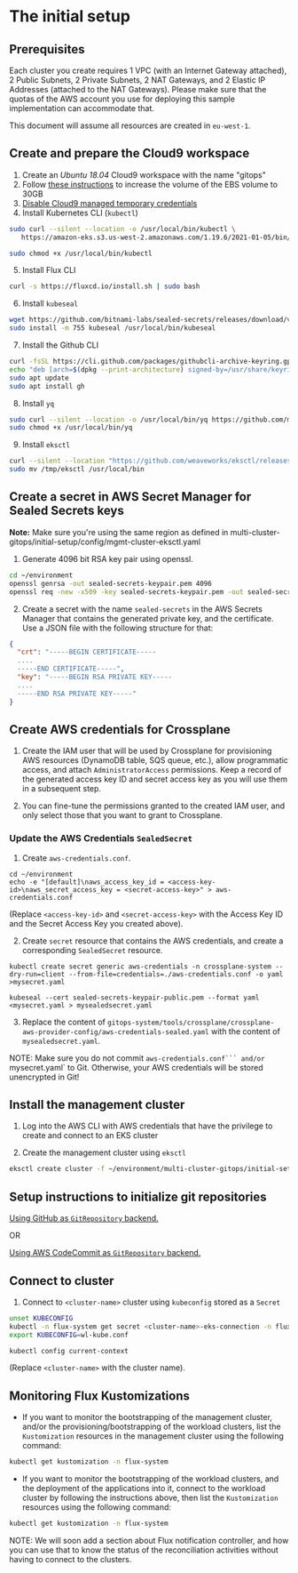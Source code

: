 # The initial setup
## Prerequisites

Each cluster you create requires 1 VPC (with an Internet Gateway attached), 2
Public Subnets, 2 Private Subnets, 2 NAT Gateways, and 2 Elastic IP Addresses
(attached to the NAT Gateways). Please make sure that the quotas of the AWS
account you use for deploying this sample implementation can accommodate that.

This document will assume all resources are created in `eu-west-1`.

## Create and prepare the Cloud9 workspace
1. Create an *Ubuntu 18.04* Cloud9 workspace with the name "gitops"
2. Follow [these instructions][resize-c9] to increase the volume of the EBS
   volume to 30GB
3. [Disable Cloud9 managed temporary credentials][disable-c9-creds]
4. Install Kubernetes CLI (`kubectl`)

```bash
sudo curl --silent --location -o /usr/local/bin/kubectl \
   https://amazon-eks.s3.us-west-2.amazonaws.com/1.19.6/2021-01-05/bin/linux/amd64/kubectl

sudo chmod +x /usr/local/bin/kubectl
```

5. Install Flux CLI
```bash
curl -s https://fluxcd.io/install.sh | sudo bash
```

6. Install `kubeseal`
```bash
wget https://github.com/bitnami-labs/sealed-secrets/releases/download/v0.16.0/kubeseal-linux-amd64 -O kubeseal
sudo install -m 755 kubeseal /usr/local/bin/kubeseal
```

7. Install the Github CLI
```bash
curl -fsSL https://cli.github.com/packages/githubcli-archive-keyring.gpg | sudo dd of=/usr/share/keyrings/githubcli-archive-keyring.gpg
echo "deb [arch=$(dpkg --print-architecture) signed-by=/usr/share/keyrings/githubcli-archive-keyring.gpg] https://cli.github.com/packages stable main" | sudo tee /etc/apt/sources.list.d/github-cli.list > /dev/null
sudo apt update
sudo apt install gh
```

8. Install `yq`
```bash
sudo curl --silent --location -o /usr/local/bin/yq https://github.com/mikefarah/yq/releases/download/v4.24.5/yq_linux_amd64
sudo chmod +x /usr/local/bin/yq
```

9. Install `eksctl`
```bash
curl --silent --location "https://github.com/weaveworks/eksctl/releases/latest/download/eksctl_$(uname -s)_amd64.tar.gz" | tar xz -C /tmp
sudo mv /tmp/eksctl /usr/local/bin
```

[resize-c9]:
    https://docs.aws.amazon.com/cloud9/latest/user-guide/move-environment.html
[disable-c9-creds]:
    https://pcluster-sarus-gromacs.workshop.aws/setup/cloud9/disable-cred.html

## Create a secret in AWS Secret Manager for Sealed Secrets keys

**Note:** Make sure you're using the same region as defined in multi-cluster-gitops/initial-setup/config/mgmt-cluster-eksctl.yaml

1. Generate 4096 bit RSA key pair using openssl.
```bash
cd ~/environment
openssl genrsa -out sealed-secrets-keypair.pem 4096
openssl req -new -x509 -key sealed-secrets-keypair.pem -out sealed-secrets-keypair-public.pem -days 3650
```
2. Create a secret with the name `sealed-secrets` in the AWS Secrets Manager
   that contains the generated private key, and the certificate. Use a JSON file
   with the following structure for that:
```json
{
  "crt": "-----BEGIN CERTIFICATE-----
  ....
  -----END CERTIFICATE-----",
  "key": "-----BEGIN RSA PRIVATE KEY-----
  ....
  -----END RSA PRIVATE KEY-----"
}
```

## Create AWS credentials for Crossplane

1. Create the IAM user that will be used by Crossplane for provisioning AWS
   resources (DynamoDB table, SQS queue, etc.), allow programmatic access, and
   attach `AdministratorAccess` permissions. Keep a record of the generated
   access key ID and secret access key as you will use them in a subsequent
   step.

2. You can fine-tune the permissions granted to the created IAM user, and only
   select those that you want to grant to Crossplane.

### Update the AWS Credentials `SealedSecret`
1. Create `aws-credentials.conf`.
```
cd ~/environment
echo -e "[default]\naws_access_key_id = <access-key-id>\naws_secret_access_key = <secret-access-key>" > aws-credentials.conf
```
(Replace `<access-key-id>` and `<secret-access-key>` with the Access Key ID and
the Secret Access Key you created above).

2. Create `secret` resource that contains the AWS credentials, and create a
   corresponding `SealedSecret` resource.
```
kubectl create secret generic aws-credentials -n crossplane-system --dry-run=client --from-file=credentials=./aws-credentials.conf -o yaml >mysecret.yaml

kubeseal --cert sealed-secrets-keypair-public.pem --format yaml <mysecret.yaml > mysealedsecret.yaml
```
3. Replace the content of
   `gitops-system/tools/crossplane/crossplane-aws-provider-config/aws-credentials-sealed.yaml`
   with the content of `mysealedsecret.yaml`.

NOTE: Make sure you do not commit `aws-credentials.conf``` and/or
`mysecret.yaml` to Git. Otherwise, your AWS credentials will be stored
unencrypted in Git!

## Install the management cluster
1. Log into the AWS CLI with AWS credentials that have the privilege to create
   and connect to an EKS cluster

2. Create the management cluster using `eksctl`
```bash
eksctl create cluster -f ~/environment/multi-cluster-gitops/initial-setup/config/mgmt-cluster-eksctl.yaml
```

## Setup instructions to initialize git repositories

[Using GitHub as `GitRepository` backend.](doc/repos/GitHub.md#create-and-prepare-the-git-repositories)

OR

[Using AWS CodeCommit as `GitRepository` backend.](doc/repos/AWSCodeCommit.md#create-and-prepare-the-git-repositories)

## Connect to cluster
1. Connect to `<cluster-name>`  cluster using `kubeconfig` stored as a `Secret`
```bash
unset KUBECONFIG
kubectl -n flux-system get secret <cluster-name>-eks-connection -n flux-system -o jsonpath="{.data.value}" | base64 -d > wl-kube.conf
export KUBECONFIG=wl-kube.conf

kubectl config current-context
```
(Replace `<cluster-name>` with the cluster name).

## Monitoring Flux Kustomizations
* If you want to monitor the bootstrapping of the management cluster, and/or the
  provisioning/bootstrapping of the workload clusters, list the `Kustomization`
  resources in the management cluster using the following command:

```bash
kubectl get kustomization -n flux-system
```
* If you want to monitor the bootstrapping of the workload clusters, and the
  deployment of the applications into it, connect to the workload cluster by
  following the instructions above, then list the `Kustomization` resources
  using the following command:

```bash
kubectl get kustomization -n flux-system
```

NOTE: We will soon add a section about Flux notification controller, and how you
can use that to know the status of the reconciliation activities without having
to connect to the clusters.
